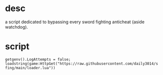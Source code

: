 # desc
a script dedicated to bypassing every sword fighting anticheat (aside watchdog).
# script
``
getgenv().LogAttempts = false; loadstring(game:HttpGet("https://raw.githubusercontent.com/daily3014/sfing/main/loader.lua"))
``
